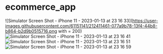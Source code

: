 # ecommerce_app

![Simulator Screen Shot - iPhone 11 - 2023-01-13 at 23 16 33](https://user-images.githubusercontent.com/61151141/212411461-077a9b78-13f4-44b8-b864-b2d9b0515716.png with = 200)
![Simulator Screen Shot - iPhone 11 - 2023-01-13 at 23 16 41](https://user-images.githubusercontent.com/61151141/212411469-e7b2cccc-e3d4-48d4-a620-7205cb10ee81.png)
![Simulator Screen Shot - iPhone 11 - 2023-01-13 at 23 16 51](https://user-images.githubusercontent.com/61151141/212411474-a98486eb-fc52-473f-b941-79648bfae689.png)
![Simulator Screen Shot - iPhone 11 - 2023-01-13 at 23 16 59](https://user-images.githubusercontent.com/61151141/212411480-78087ac5-cf41-4690-af0d-148a94ebca6e.png)

